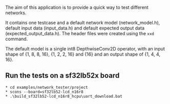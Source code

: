 The aim of this application is to provide a quick way to test different
networks.

It contains one testcase and a default network model (network_model.h), default
input data (input_data.h) and default expected output data
(expected_output_data.h). The header files were created using the `xxd` command.

The default model is a single int8 DepthwiseConv2D operator, with an input shape
of {1, 8, 8, 16}, {1, 2, 2, 16} and {16} and an output shape of {1, 4, 4, 16}.

## Run the tests on a sf32lb52x board

```
* cd examples/network_tester/project
* scons --board=sf32lb52-lcd_n16r8
* .\build_sf32lb52-lcd_n16r8_hcpu\uart_download.bat
```
